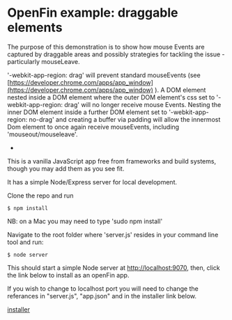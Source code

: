 # OpenFin example: draggable elements
The purpose of this demonstration is to show how mouse Events are captured by draggable areas and possibly strategies for tackling the issue - particularly mouseLeave.

'-webkit-app-region: drag' will prevent standard mouseEvents (see [https://developer.chrome.com/apps/app_window](https://developer.chrome.com/apps/app_window) ).
A DOM element nested inside a DOM element where the outer DOM element's  css set to '-webkit-app-region: drag' will no longer receive mouse Events. Nesting the inner DOM element inside a further DOM element set to '-webkit-app-region: no-drag' and creating a buffer via padding will allow the innermost Dom element to once again receive mouseEvents, including 'mouseout/mouseleave'.

-

This is a vanilla JavaScript app free from frameworks and build systems, though you may add them as you see fit.

It has a simple Node/Express server for local development.

Clone the repo and run

```
$ npm install
```
NB: on a Mac you may need to type 'sudo npm install'

Navigate to the root folder where 'server.js' resides in your command line tool and run:

```
$ node server
```

This should start a simple Node server at [http://localhost:9070](http://localhost:9070), then, click the link below to install as an openFin app.

If you wish to change to localhost port you will need to change the referances in "server.js", "app.json" and in the installer link below.

[installer](https://dl.openfin.co/services/download?fileName=openfin_windowdragging&config=http://localhost:9070/app.json)
